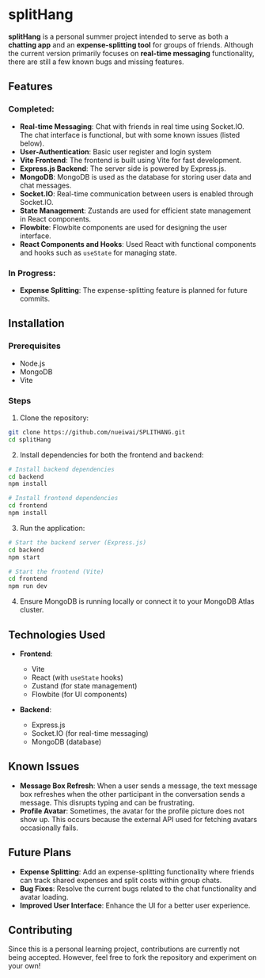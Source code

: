 # splitHang

**splitHang** is a personal summer project intended to serve as both a **chatting app** and an **expense-splitting tool** for groups of friends. Although the current version primarily focuses on **real-time messaging** functionality, there are still a few known bugs and missing features.

## Features

### Completed:
- **Real-time Messaging**: Chat with friends in real time using Socket.IO. The chat interface is functional, but with some known issues (listed below).
- **User-Authentication**: Basic user register and login system
- **Vite Frontend**: The frontend is built using Vite for fast development.
- **Express.js Backend**: The server side is powered by Express.js.
- **MongoDB**: MongoDB is used as the database for storing user data and chat messages.
- **Socket.IO**: Real-time communication between users is enabled through Socket.IO.
- **State Management**: Zustands are used for efficient state management in React components.
- **Flowbite**: Flowbite components are used for designing the user interface.
- **React Components and Hooks**: Used React with functional components and hooks such as `useState` for managing state.

### In Progress:
- **Expense Splitting**: The expense-splitting feature is planned for future commits.
  
## Installation

### Prerequisites
- Node.js
- MongoDB
- Vite

### Steps

1. Clone the repository:

```bash
git clone https://github.com/nueiwai/SPLITHANG.git
cd splitHang
```

2. Install dependencies for both the frontend and backend:

```bash
# Install backend dependencies
cd backend
npm install

# Install frontend dependencies
cd frontend
npm install
```

3. Run the application:

```bash
# Start the backend server (Express.js)
cd backend
npm start

# Start the frontend (Vite)
cd frontend
npm run dev
```

4. Ensure MongoDB is running locally or connect it to your MongoDB Atlas cluster.

## Technologies Used

- **Frontend**:
  - Vite
  - React (with `useState` hooks)
  - Zustand (for state management)
  - Flowbite (for UI components)
  
- **Backend**:
  - Express.js
  - Socket.IO (for real-time messaging)
  - MongoDB (database)

## Known Issues

- **Message Box Refresh**: When a user sends a message, the text message box refreshes when the other participant in the conversation sends a message. This disrupts typing and can be frustrating.
- **Profile Avatar**: Sometimes, the avatar for the profile picture does not show up. This occurs because the external API used for fetching avatars occasionally fails.

## Future Plans

- **Expense Splitting**: Add an expense-splitting functionality where friends can track shared expenses and split costs within group chats.
- **Bug Fixes**: Resolve the current bugs related to the chat functionality and avatar loading.
- **Improved User Interface**: Enhance the UI for a better user experience.

## Contributing
Since this is a personal learning project, contributions are currently not being accepted. However, feel free to fork the repository and experiment on your own!
